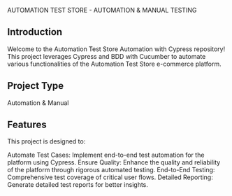 AUTOMATION TEST STORE - AUTOMATION & MANUAL TESTING

## Introduction
Welcome to the Automation Test Store Automation with Cypress repository! This project leverages Cypress and BDD with Cucumber to automate various functionalities of the Automation Test Store e-commerce platform.
## Project Type
Automation & Manual


## Features
This project is designed to:

Automate Test Cases: Implement end-to-end test automation for the platform using Cypress.
Ensure Quality: Enhance the quality and reliability of the platform through rigorous automated testing.
End-to-End Testing: Comprehensive test coverage of critical user flows.
Detailed Reporting: Generate detailed test reports for better insights.


